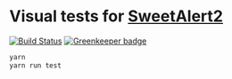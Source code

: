 # Visual tests for [SweetAlert2](https://github.com/sweetalert2/sweetalert2)

[![Build Status](https://travis-ci.org/sweetalert2/sweetalert2-visual-tests.svg?branch=master)](https://travis-ci.org/sweetalert2/sweetalert2-visual-tests)
[![Greenkeeper badge](https://badges.greenkeeper.io/sweetalert2/sweetalert2-visual-tests.svg)](https://greenkeeper.io/)

```sh
yarn
yarn run test
```
